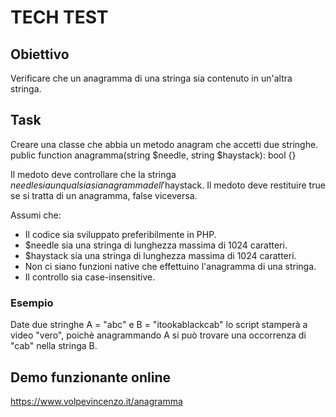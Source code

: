 # TECH TEST

## Obiettivo
Verificare che un anagramma di una stringa sia contenuto in un'altra stringa.

## Task
Creare una classe che abbia un metodo anagram che accetti due stringhe.
public function anagramma(string $needle, string $haystack): bool {}

Il medoto deve controllare che la stringa $needle sia un qualsiasi
anagramma dell'$haystack.
Il medoto deve restituire true se si tratta di un anagramma,
false viceversa.

Assumi che:
 - Il codice sia sviluppato preferibilmente in PHP.
 - $needle sia una stringa di lunghezza massima di 1024 caratteri.
 - $haystack sia una stringa di lunghezza massima di 1024 caratteri.
 - Non ci siano funzioni native che effettuino l'anagramma di una stringa.
 - Il controllo sia case-insensitive.

### Esempio
Date due stringhe A = "abc" e B = "itookablackcab" lo script stamperà a video
"vero", poichè anagrammando A si può trovare una occorrenza di "cab" nella
stringa B.

## Demo funzionante online
https://www.volpevincenzo.it/anagramma

